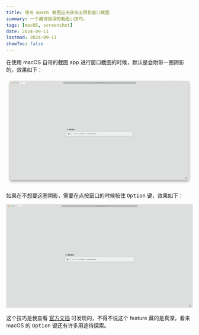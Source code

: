 ```yaml
---
title: 使用 macOS 截图应用获取无阴影窗口截图
summary: 一个藏得很深的截图小技巧。
tags: [macOS, screenshot]
date: 2024-09-11
lastmod: 2024-09-11
showToc: false
---
```


在使用 macOS 自带的截图 app 进行窗口截图的时候，默认是会附带一圈阴影的，效果如下：

![](assets/image-20240911223830158.png)

如果在不想要这圈阴影，需要在点按窗口的时候按住 <kbd>Option</kbd> 键，效果如下：

![](assets/image-20240911223857959.png)

这个技巧是我查看 [官方文档](https://support.apple.com/zh-cn/102646) 时发现的，不得不说这个 feature 藏的是真深，看来 macOS 的 <kbd>Option</kbd> 键还有许多用途待探索。
